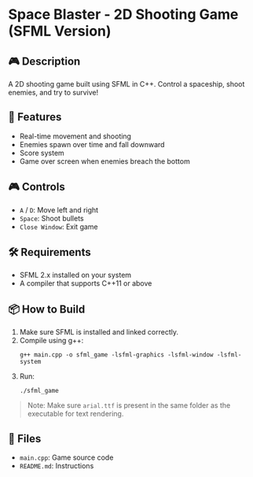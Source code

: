 # Space Blaster - 2D Shooting Game (SFML Version)

## 🎮 Description
A 2D shooting game built using SFML in C++. Control a spaceship, shoot enemies, and try to survive!

## 🧠 Features
- Real-time movement and shooting
- Enemies spawn over time and fall downward
- Score system
- Game over screen when enemies breach the bottom

## 🎮 Controls
- `A` / `D`: Move left and right
- `Space`: Shoot bullets
- `Close Window`: Exit game

## 🛠️ Requirements
- SFML 2.x installed on your system
- A compiler that supports C++11 or above

## 📦 How to Build
1. Make sure SFML is installed and linked correctly.
2. Compile using g++:
    ```
    g++ main.cpp -o sfml_game -lsfml-graphics -lsfml-window -lsfml-system
    ```
3. Run:
    ```
    ./sfml_game
    ```

> Note: Make sure `arial.ttf` is present in the same folder as the executable for text rendering.

## 📁 Files
- `main.cpp`: Game source code
- `README.md`: Instructions